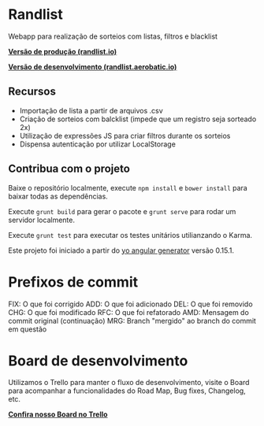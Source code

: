 # Randlist

Webapp para realização de sorteios com listas, filtros e blacklist

**[Versão de produção (randlist.io)](https://randlist.io)**

**[Versão de desenvolvimento (randlist.aerobatic.io)](https://randlist.aerobatic.io)**

## Recursos

- Importação de lista a partir de arquivos .csv
- Criação de sorteios com balcklist (impede que um registro seja sorteado 2x)
- Utilização de expressões JS para criar filtros durante os sorteios
- Dispensa autenticação por utilizar LocalStorage

## Contribua com o projeto

Baixe o repositório localmente, execute `npm install` e `bower install` para baixar todas as dependências.

Execute `grunt build` para gerar o pacote e `grunt serve` para rodar um servidor localmente.

Execute `grunt test` para executar os testes unitários utilianzando o Karma.

Este projeto foi iniciado a partir do [yo angular generator](https://github.com/yeoman/generator-angular) versão 0.15.1.

# Prefixos de commit

FIX: O que foi corrigido
ADD: O que foi adicionado
DEL: O que foi removido
CHG: O que foi modificado
RFC: O que foi refatorado
AMD: Mensagem do commit original (continuação)
MRG: Branch "mergido" ao branch do commit em questão

# Board de desenvolvimento

Utilizamos o Trello para manter o fluxo de desenvolvimento, visite o Board para acompanhar a funcionalidades do Road Map, Bug  fixes, Changelog, etc.

**[Confira nosso Board no Trello](https://trello.com/b/4GZ8SdTF/randlist-io)**
